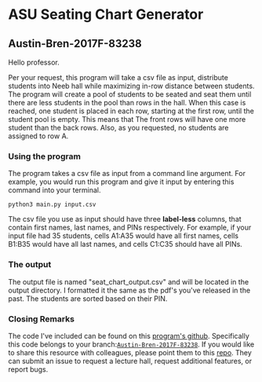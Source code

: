 # ASU Seating Chart Generator
## Austin-Bren-2017F-83238
Hello professor. 

Per your request, this program will take a csv file as input, distribute students into Neeb hall while maximizing in-row distance between students. The program will create a pool of students to be seated and seat them until there are less students in the pool than rows in the hall. When this case is reached, one student is placed in each row, starting at the first row, until the student pool is empty. This means that The front rows will have one more student than the back rows. 
Also, as you requested, no students are assigned to row A. 

### Using the program
The program takes a csv file as input from a command line argument. For example, you would run this program and give it input by entering this command into your terminal.
```
python3 main.py input.csv
```
The csv file you use as input should have three **label-less** columns, that contain first names, last names, and PINs respectively. 
For example, if your input file had 35 students, cells A1:A35 would have all first names, cells B1:B35 would have all last names, and cells C1:C35 should have all PINs. 
### The output
The output file is named "seat_chart_output.csv" and will be located in the output directory. I formatted it the same as the pdf's you've released in the past. The students are sorted based on their PIN.
### Closing Remarks
The code I've included can be found on this [program's github](https://github.com/CraigKnoblauch/ASU-Seating-Chart). Specifically this code belongs to your branch:[`Austin-Bren-2017F-83238`](https://github.com/CraigKnoblauch/ASU-Seating-Chart/tree/Austin-Bren-2017F-83238). If you would like to share this resource with colleagues, please point them to this [repo](https://github.com/CraigKnoblauch/ASU-Seating-Chart). They can submit an issue to request a lecture hall, request additional features, or report bugs.
